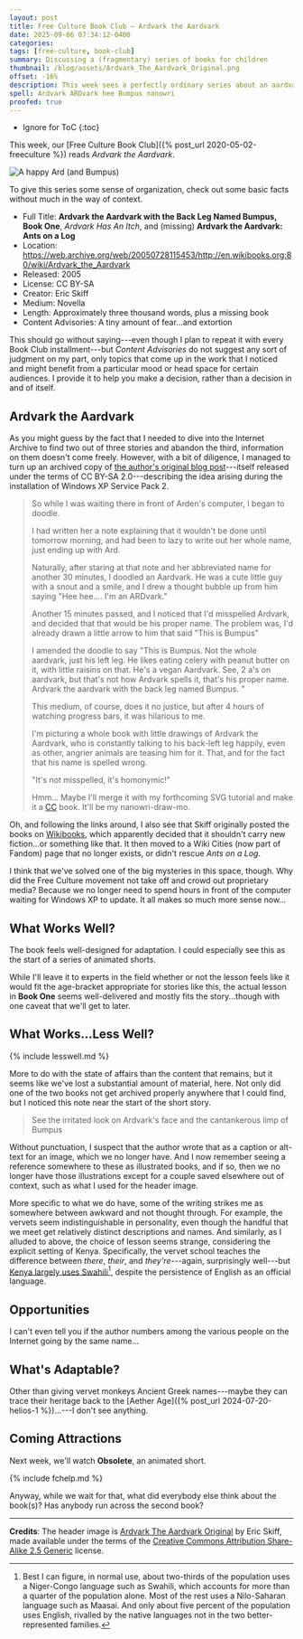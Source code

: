 ```yaml
---
layout: post
title: Free Culture Book Club — Ardvark the Aardvark
date: 2025-09-06 07:34:12-0400
categories:
tags: [free-culture, book-club]
summary: Discussing a (fragmentary) series of books for children
thumbnail: /blog/assets/Ardvark_The_Aardvark_Original.png
offset: -16%
description: This week sees a perfectly ordinary series about an aardvark, his leg, and some vervet monkeys.
spell: Ardvark ARDvark hee Bumpus nanowri
proofed: true
---
```


* Ignore for ToC
{:toc}

This week, our [Free Culture Book Club]({% post_url 2020-05-02-freeculture %}) reads *Ardvark the Aardvark*.

![A happy Ard (and Bumpus)](/blog/assets/Ardvark_The_Aardvark_Original.png "I probably should have gone for the one where he (they?) has a snack, but this has the virtue of labeling to avoid confusion...")

To give this series some sense of organization, check out some basic facts without much in the way of context.

 * Full Title:  **Ardvark the Aardvark with the Back Leg Named Bumpus, Book One**, *Ardvark Has An Itch*, and (missing) **Ardvark the Aardvark:  Ants on a Log**
 * Location:  <https://web.archive.org/web/20050728115453/http://en.wikibooks.org:80/wiki/Ardvark_the_Aardvark>
 * Released:  2005
 * License:  CC BY-SA
 * Creator:  Eric Skiff
 * Medium:  Novella
 * Length:  Approximately three thousand words, plus a missing book
 * Content Advisories:  A tiny amount of fear...and extortion

This should go without saying---even though I plan to repeat it with every Book Club installment---but *Content Advisories* do not suggest any sort of judgment on my part, only topics that come up in the work that I noticed and might benefit from a particular mood or head space for certain audiences.  I provide it to help you make a decision, rather than a decision in and of itself.

## Ardvark the Aardvark

As you might guess by the fact that I needed to dive into the Internet Archive to find two out of three stories and abandon the third, information on them doesn't come freely.  However, with a bit of diligence, I managed to turn up an archived copy of [the author's original blog post](https://web.archive.org/web/20050107090341/http://www.glitchnyc.com/cgi-bin/blosxom.cgi/life/ArdvarkTheAardvark.phblox)---itself released under the terms of CC BY-SA 2.0---describing the idea arising during the installation of Windows XP Service Pack 2.

>  So while I was waiting there in front of Arden's computer, I began to doodle.
>
> I had written her a note explaining that it wouldn't be done until tomorrow morning, and had been to lazy to write out her whole name, just ending up with Ard.
>
> Naturally, after staring at that note and her abbreviated name for another 30 minutes, I doodled an Aardvark. He was a cute little guy with a snout and a smile, and I drew a thought bubble up from him saying "Hee hee.... I'm an ARDvark."
>
> Another 15 minutes passed, and I noticed that I'd misspelled Ardvark, and decided that that would be his proper name. The problem was, I'd already drawn a little arrow to him that said "This is Bumpus"
>
> I amended the doodle to say "This is Bumpus. Not the whole aardvark, just his left leg. He likes eating celery with peanut butter on it, with little raisins on that. He's a vegan Aardvark. See, 2 a's on aardvark, but that's not how Ardvark spells it, that's his proper name. Ardvark the aardvark with the back leg named Bumpus. "
>
> This medium, of course, does it no justice, but after 4 hours of watching progress bars, it was hilarious to me.
>
> I'm picturing a whole book with little drawings of Ardvark the Aardvark, who is constantly talking to his back-left leg happily, even as other, angrier animals are teasing him for it. That, and for the fact that his name is spelled wrong.
>
> "It's not misspelled, it's homonymic!"
>
> Hmm... Maybe I'll merge it with my forthcoming SVG tutorial and make it a [CC](http://creativecommons.org/) book. It'll be my nanowri-draw-mo.

Oh, and following the links around, I also see that Skiff originally posted the books on [Wikibooks](https://en.wikibooks.org/wiki/Main_Page), which apparently decided that it shouldn't carry new fiction...or something like that.  It then moved to a Wiki Cities (now part of Fandom) page that no longer exists, or didn't rescue *Ants on a Log*.

I think that we've solved one of the big mysteries in this space, though.  Why did the Free Culture movement not take off and crowd out proprietary media?  Because we no longer need to spend hours in front of the computer waiting for Windows XP to update.  It all makes so much more sense now...

## What Works Well?

The book feels well-designed for adaptation.  I could especially see this as the start of a series of animated shorts.

While I'll leave it to experts in the field whether or not the lesson feels like it would fit the age-bracket appropriate for stories like this, the actual lesson in **Book One** seems well-delivered and mostly fits the story...though with one caveat that we'll get to later.

## What Works...Less Well?

{% include lesswell.md %}

More to do with the state of affairs than the content that remains, but it seems like we've lost a substantial amount of material, here.  Not only did one of the two books not get archived properly anywhere that I could find, but I noticed this note near the start of the short story.

> See the irritated look on Ardvark's face and the cantankerous limp of Bumpus

Without punctuation, I suspect that the author wrote that as a caption or alt-text for an image, which we no longer have.  And I now remember seeing a reference somewhere to these as illustrated books, and if so, then we no longer have those illustrations except for a couple saved elsewhere out of context, such as what I used for the header image.

More specific to what we do have, some of the writing strikes me as somewhere between awkward and not thought through.  For example, the vervets seem indistinguishable in personality, even though the handful that we meet get relatively distinct descriptions and names.  And similarly, as I alluded to above, the choice of lesson seems strange, considering the explicit setting of Kenya.  Specifically, the vervet school teaches the difference between *there*, *their*, and *they're*---again, surprisingly well---but [Kenya largely uses Swahili](https://en.wikipedia.org/wiki/Languages_of_Kenya)[^1], despite the persistence of English as an official language.

[^1]:  Best I can figure, in normal use, about two-thirds of the population uses a Niger-Congo language such as Swahili, which accounts for more than a quarter of the population alone.  Most of the rest uses a Nilo-Saharan language such as Maasai.  And only about five percent of the population uses English, rivalled by the native languages not in the two better-represented families.

## Opportunities

I can't even tell you if the author numbers among the various people on the Internet going by the same name...

## What's Adaptable?

Other than giving vervet monkeys Ancient Greek names---maybe they can trace their heritage back to the [Aether Age]({% post_url 2024-07-20-helios-1 %})...---I don't see anything.

## Coming Attractions

Next week, we'll watch **Obsolete**, an animated short.

{% include fchelp.md %}

Anyway, while we wait for that, what did everybody else think about the book(s)?  Has anybody run across the second book?

* * *

**Credits**:  The header image is [Ardvark The Aardvark Original](https://commons.wikimedia.org/wiki/File:Ardvark_The_Aardvark_Original.png) by Eric Skiff, made available under the terms of the [Creative Commons Attribution Share-Alike 2.5 Generic](https://creativecommons.org/licenses/by-sa/2.5/deed.en) license.
